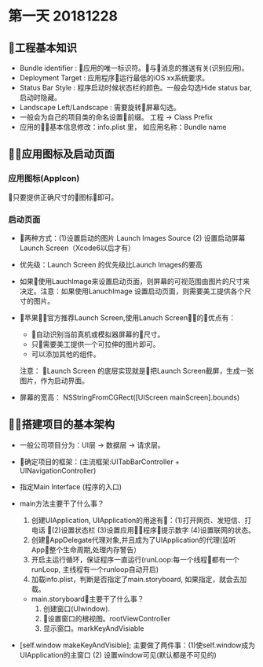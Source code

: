 # 第一天 20181228

## 工程基本知识
- Bundle identifier : 应用的唯一标识符。与消息的推送有关(识别应用)。
- Deployment Target : 应用程序运行最低的iOS xx系统要求。
- Status Bar Style  : 程序启动时候状态栏的颜色。一般会勾选Hide status bar,启动时隐藏。
- Landscape Left/Landscape : 需要旋转屏幕勾选。
- 一般会为自己的项目类的命名设置前缀。 工程 -> Class Prefix
- 应用的基本信息修改：info.plist 里， 如应用名称：Bundle name

## 应用图标及启动页面

### 应用图标(AppIcon)
只要提供正确尺寸的图标即可。

### 启动页面
- 两种方式：(1)设置启动的图片 Launch Images Source (2) 设置启动屏幕 Launch Screen（Xcode6以后才有）

- 优先级：Launch Screen 的优先级比Launch Images的要高

- 如果使用LauchImage来设置启动页面，则屏幕的可视范围由图片的尺寸来决定。注意：如果使用LanuchImage 设置启动页面，则需要美工提供各个尺寸的图片。 

- 苹果官方推荐Launch Screen,使用Lanuch Screen的优点有：
    - 自动识别当前真机或模拟器屏幕的尺寸。
    - 只需要美工提供一个可拉伸的图片即可。
    - 可以添加其他的组件。

  注意： Launch Screen 的底层实现就是把Launch Screen截屏，生成一张图片，作为启动界面。

- 屏幕的宽高： NSStringFromCGRect([UIScreen mainScreen].bounds)

## 搭建项目的基本架构

- 一般公司项目分为：UI层 -> 数据层 -> 请求层。
- 确定项目的框架：(主流框架:UITabBarController + UINavigationController)
- 指定Main Interface (程序的入口)

- main方法主要干了什么事？

  1. 创建UIApplication, UIApplication的用途有：(1)打开网页、发短信、打电话 (2)设置状态栏 (3)设置应用程序提示数字 (4)设置联网的状态。
  2. 创建AppDelegate代理对象,并且成为了UIApplication的代理(监听App整个生命周期,处理内存警告）
  3. 开启主运行循环，保证程序一直运行(runLoop:每一个线程都有一个runLoop, 主线程有一个runloop自动开启)
  4. 加载info.plist，判断是否指定了main.storyboard, 如果指定，就会去加载。

  - main.storyboard主要干了什么事？
    1. 创建窗口(UIwindow).
    2. 设置窗口的根视图。rootViewController
    3. 显示窗口。markKeyAndVisiable

- [self.window makeKeyAndVisible]; 主要做了两件事：(1)使self.window成为UIApplication的主窗口 (2) 设置window可见(默认都是不可见的)



